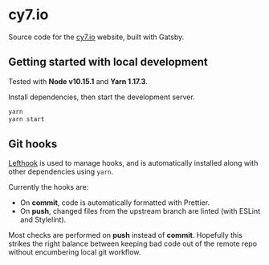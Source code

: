 # cy7.io

Source code for the [cy7.io](https://cy7.io) website, built with Gatsby.

## Getting started with local development

Tested with **Node v10.15.1** and **Yarn 1.17.3**.

Install dependencies, then start the development server.

```bash
yarn
yarn start
```

## Git hooks

[Lefthook](https://github.com/Arkweid/lefthook) is used to manage hooks, and is automatically installed along with other dependencies using `yarn`.

Currently the hooks are:

- On **commit**, code is automatically formatted with Prettier.
- On **push**, changed files from the upstream branch are linted (with ESLint and Stylelint).

Most checks are performed on **push** instead of **commit**. Hopefully this strikes the right balance between keeping bad code out of the remote repo without encumbering local git workflow.
